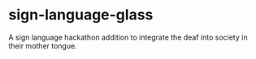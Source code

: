 # sign-language-glass
A sign language hackathon addition to integrate the deaf into society in their mother tongue.
